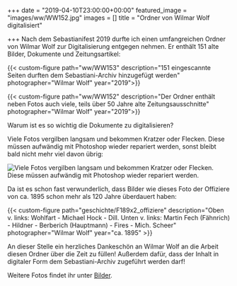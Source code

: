 +++
date = "2019-04-10T23:00:00+00:00"
featured_image = "images/ww/WW152.jpg"
images = []
title = "Ordner von Wilmar Wolf digitalisiert"

+++
Nach dem Sebastianifest 2019 durfte ich einen umfangreichen Ordner von Wilmar Wolf zur Digitalisierung entgegen nehmen.
Er enthält 151 alte Bilder, Dokumente und Zeitungsartikel:

<!--more-->

{{< custom-figure path="ww/WW153" description="151 eingescannte Seiten durften dem Sebastiani-Archiv hinzugefügt werden" photographer="Wilmar Wolf" year="2019">}}

{{< custom-figure path="ww/WW152" description="Der Ordner enthält neben Fotos auch viele, teils über 50 Jahre alte Zeitungsausschnitte" photographer="Wilmar Wolf" year="2019">}}

Warum ist es so wichtig die Dokumente zu digitalisieren?

Viele Fotos vergilben langsam und bekommen Kratzer oder Flecken. Diese müssen aufwändig mit Photoshop wieder repariert werden, sonst bleibt bald nicht mehr viel davon übrig:

![Viele Fotos vergilben langsam und bekommen Kratzer oder Flecken. Diese müssen aufwändig mit Photoshop wieder repariert werden.](/images/ww/F-35_transformation.gif)

Da ist es schon fast verwunderlich, dass Bilder wie dieses Foto der Offiziere von ca. 1895 schon mehr als 120 Jahre überdauert haben:

{{< custom-figure path="geschichte/F189x2_offiziere" description="Oben v. links: Wohlfart - Michael Hock - Dill. Unten v. links: Martin Fech (Fähnrich) - Hildner - Berberich (Hauptmann) - Fires - Mich. Scheer" photographer="Wilmar Wolf" year="ca. 1895" >}}

An dieser Stelle ein herzliches Dankeschön an Wilmar Wolf an die Arbeit diesen Ordner über die Zeit zu füllen!
Außerdem dafür, dass der Inhalt in digitaler Form dem Sebastiani-Archiv zugeführt werden darf!

Weitere Fotos findet ihr unter [Bilder](/bilder/).



